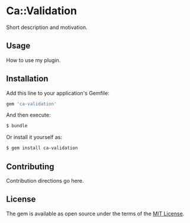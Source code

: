 # Ca::Validation
Short description and motivation.

## Usage
How to use my plugin.

## Installation
Add this line to your application's Gemfile:

```ruby
gem 'ca-validation'
```

And then execute:
```bash
$ bundle
```

Or install it yourself as:
```bash
$ gem install ca-validation
```

## Contributing
Contribution directions go here.

## License
The gem is available as open source under the terms of the [MIT License](https://opensource.org/licenses/MIT).

